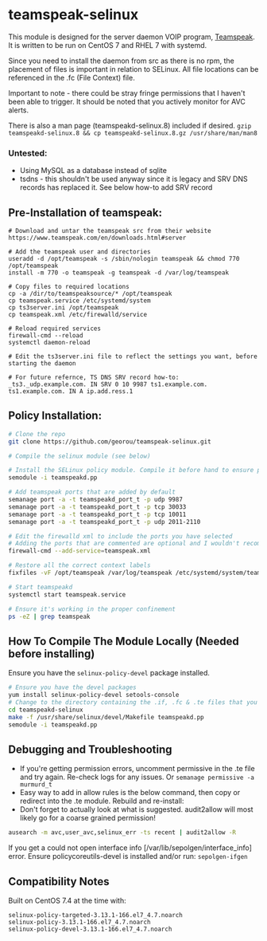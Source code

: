 # teamspeak-selinux

This module is designed for the server daemon VOIP program, [Teamspeak](https://www.teamspeak.com/en/). It is written to be run on CentOS 7 and RHEL 7 with systemd.

Since you need to install the daemon from src as there is no rpm, the placement of files is important in relation to SELinux. All file locations can be referenced in the .fc (File Context) file.

Important to note - there could be stray fringe permissions that I haven't been able to trigger. It should be noted that you actively monitor for AVC alerts.

There is also a man page (teamspeakd-selinux.8) included if desired. `gzip teamspeakd-selinux.8 && cp teamspeakd-selinux.8.gz /usr/share/man/man8`

### Untested:
* Using MySQL as a database instead of sqlite
* tsdns - this shouldn't be used anyway since it is legacy and SRV DNS records has replaced it. See below how-to add SRV record

## Pre-Installation of teamspeak:
```
# Download and untar the teamspeak src from their website
https://www.teamspeak.com/en/downloads.html#server

# Add the teamspeak user and directories
useradd -d /opt/teamspeak -s /sbin/nologin teamspeak && chmod 770 /opt/teamspeak
install -m 770 -o teamspeak -g teamspeak -d /var/log/teamspeak

# Copy files to required locations
cp -a /dir/to/teamspeaksource/* /opt/teamspeak
cp teamspeak.service /etc/systemd/system
cp ts3server.ini /opt/teamspeak
cp teamspeak.xml /etc/firewalld/service

# Reload required services
firewall-cmd --reload
systemctl daemon-reload

# Edit the ts3server.ini file to reflect the settings you want, before starting the daemon

# For future refernce, TS DNS SRV record how-to:
_ts3._udp.example.com. IN SRV 0 10 9987 ts1.example.com.
ts1.example.com. IN A ip.add.ress.1

```

## Policy Installation:
```sh
# Clone the repo
git clone https://github.com/georou/teamspeak-selinux.git

# Compile the selinux module (see below)

# Install the SELinux policy module. Compile it before hand to ensure proper compatibility (see below)
semodule -i teamspeakd.pp

# Add teamspeak ports that are added by default
semanage port -a -t teamspeakd_port_t -p udp 9987
semanage port -a -t teamspeakd_port_t -p tcp 30033
semanage port -a -t teamspeakd_port_t -p tcp 10011
semanage port -a -t teamspeakd_port_t -p udp 2011-2110

# Edit the firewalld xml to include the ports you have selected
# Adding the ports that are commented are optional and I wouldn't recommend it unless you need to use those features. See the teamspeak docs for what the ports do: https://support.teamspeakusa.com/index.php?/Knowledgebase/Article/View/44/16/which-ports-does-the-teamspeak-3-server-use
firewall-cmd --add-service=teamspeak.xml

# Restore all the correct context labels
fixfiles -vF /opt/teamspeak /var/log/teamspeak /etc/systemd/system/teamspeak.service /opt/teamspeak/ts3server.sqlitedb

# Start teamspeakd
systemctl start teamspeak.service

# Ensure it's working in the proper confinement
ps -eZ | grep teamspeak
```

## How To Compile The Module Locally (Needed before installing)
Ensure you have the `selinux-policy-devel` package installed.
```sh
# Ensure you have the devel packages
yum install selinux-policy-devel setools-console
# Change to the directory containing the .if, .fc & .te files that you cloned from git
cd teamspeakd-selinux
make -f /usr/share/selinux/devel/Makefile teamspeakd.pp
semodule -i teamspeakd.pp
```

## Debugging and Troubleshooting

* If you're getting permission errors, uncomment permissive in the .te file and try again. Re-check logs for any issues. Or `semanage permissive -a murmurd_t`
* Easy way to add in allow rules is the below command, then copy or redirect into the .te module. Rebuild and re-install:
* Don't forget to actually look at what is suggested. audit2allow will most likely go for a coarse grained permission!

```sh
ausearch -m avc,user_avc,selinux_err -ts recent | audit2allow -R
```
If you get a could not open interface info [/var/lib/sepolgen/interface_info] error. 
Ensure policycoreutils-devel is installed and/or run: `sepolgen-ifgen`


## Compatibility Notes
Built on CentOS 7.4 at the time with:
```
selinux-policy-targeted-3.13.1-166.el7_4.7.noarch
selinux-policy-3.13.1-166.el7_4.7.noarch
selinux-policy-devel-3.13.1-166.el7_4.7.noarch
```
